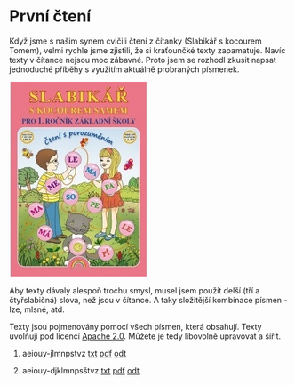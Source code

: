# První čtení

Když jsme s našim synem cvičili čtení z čítanky (Slabikář s kocourem Tomem), velmi rychle jsme zjistili, že si kraťounčké texty zapamatuje. Navíc texty v čítance nejsou moc zábavné. Proto jsem se rozhodl zkusit napsat jednoduché příběhy s využitím aktuálně probraných písmenek.

![Slabikář s kocourem Tomem](https://github.com/jkubos/prvni-cteni/raw/master/slabikar.png)

Aby texty dávaly alespoň trochu smysl, musel jsem použít delší (tří a čtyřslabičná) slova, než jsou v čítance. A taky složitější kombinace písmen - lze, mlsné, atd.

Texty jsou pojmenovány pomocí všech písmen, která obsahují. Texty uvolňuji pod licencí [Apache 2.0](https://cs.wikipedia.org/wiki/Apache_Licence). Můžete je tedy libovolně upravovat a šířit.

1. aeiouy-jlmnpstvz [txt](https://github.com/jkubos/prvni-cteni/blob/master/aeiouy-jlmnpstvz.txt) [pdf](https://github.com/jkubos/prvni-cteni/blob/master/aeiouy-jlmnpstvz.pdf) [odt](https://github.com/jkubos/prvni-cteni/blob/master/aeiouy-jlmnpstvz.odt)

2. aeiouy-djklmnpsštvz [txt](https://github.com/jkubos/prvni-cteni/blob/master/aeiouy-djklmnpsštvz.txt) [pdf](https://github.com/jkubos/prvni-cteni/blob/master/aeiouy-djklmnpsštvz.pdf) [odt](https://github.com/jkubos/prvni-cteni/blob/master/aeiouy-djklmnpsštvz.odt)

